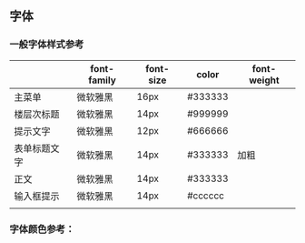 ## 字体

### 一般字体样式参考

|        | font-family | font-size | color   | font-weight |
| ------ | ----------- | --------- | ------- | ----------- |
| 主菜单    | 微软雅黑        | 16px      | #333333 |             |
| 楼层次标题  | 微软雅黑        | 14px      | #999999 |             |
| 提示文字   | 微软雅黑        | 12px      | #666666 |             |
| 表单标题文字 | 微软雅黑        | 14px      | #333333 | 加粗          |
| 正文     | 微软雅黑        | 14px      | #333333 |             |
| 输入框提示  | 微软雅黑        | 14px      | #cccccc |             |
|        |             |           |         |             |

### 字体颜色参考：
